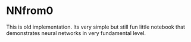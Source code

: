 # NNfrom0

This is old implementation. Its very simple but still fun little notebook that demonstrates neural networks in very fundamental level.
